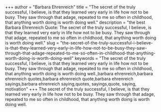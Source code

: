 +++
author = "Barbara Ehrenreich"
title = "The secret of the truly successful, I believe, is that they learned very early in life how not to be busy. They saw through that adage, repeated to me so often in childhood, that anything worth doing is worth doing well."
description = "the best Barbara Ehrenreich Quote: The secret of the truly successful, I believe, is that they learned very early in life how not to be busy. They saw through that adage, repeated to me so often in childhood, that anything worth doing is worth doing well."
slug = "the-secret-of-the-truly-successful-i-believe-is-that-they-learned-very-early-in-life-how-not-to-be-busy-they-saw-through-that-adage-repeated-to-me-so-often-in-childhood-that-anything-worth-doing-is-worth-doing-well"
keywords = "The secret of the truly successful, I believe, is that they learned very early in life how not to be busy. They saw through that adage, repeated to me so often in childhood, that anything worth doing is worth doing well.,barbara ehrenreich,barbara ehrenreich quotes,barbara ehrenreich quote,barbara ehrenreich sayings,barbara ehrenreich saying,quotes, sayings,quote, saying, motivation"
+++
The secret of the truly successful, I believe, is that they learned very early in life how not to be busy. They saw through that adage, repeated to me so often in childhood, that anything worth doing is worth doing well.
